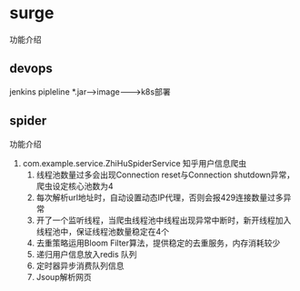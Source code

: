 # surge
功能介绍


## devops

jenkins pipleline
*.jar-->image--->k8s部署

## spider
功能介绍

1. com.example.service.ZhiHuSpiderService 知乎用户信息爬虫
    1. 线程池数量过多会出现Connection reset与Connection shutdown异常，爬虫设定核心池数为4
    2. 每次解析url地址时，自动设置动态IP代理，否则会报429连接数量过多异常
    3. 开了一个监听线程，当爬虫线程池中线程出现异常中断时，新开线程加入线程池中，保证线程池数量稳定在4个
    4. 去重策略运用Bloom Filter算法，提供稳定的去重服务，内存消耗较少
    5. 递归用户信息放入redis 队列
    6. 定时器异步消费队列信息
    6. Jsoup解析网页

